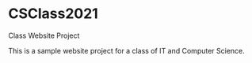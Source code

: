 # CSClass2021
 Class Website Project

 This is a sample website project for a class of IT and Computer Science.
